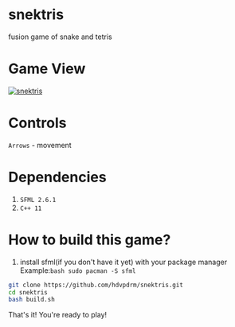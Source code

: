 # snektris
fusion game of snake and tetris

# Game View
<a href="https://ibb.co/GnNjfV8"><img src="https://i.ibb.co/2WHB0jC/snektris.jpg" alt="snektris" border="0"></a>

# Controls
```Arrows``` - movement

# Dependencies
1) ```SFML 2.6.1```
2) ```C++ 11```

# How to build this game?
1) install sfml(if you don't have it yet) with your package manager<br>
Example:```bash sudo pacman -S sfml```<br>

```bash
git clone https://github.com/hdvpdrm/snektris.git
cd snektris
bash build.sh
```

That's it! You're ready to play!

